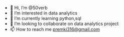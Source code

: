 - 👋 Hi, I’m @50verb
- 👀 I’m interested in data analytics
- 🌱 I’m currently learning python,sql
- 💞️ I’m looking to collaborate on data analytics project
- 📫 How to reach me premki316@gmail.com

<!---
50verb/50verb is a ✨ special ✨ repository because its `README.md` (this file) appears on your GitHub profile.
You can click the Preview link to take a look at your changes.
--->
